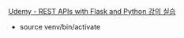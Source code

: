 [Udemy - REST APIs with Flask and Python 강의 실습](https://www.udemy.com/course/rest-api-flask-and-python/)
- source venv/bin/activate

